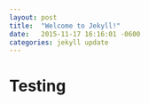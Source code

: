 ```yaml
---
layout: post
title:  "Welcome to Jekyll!"
date:   2015-11-17 16:16:01 -0600
categories: jekyll update
---
```

# Testing